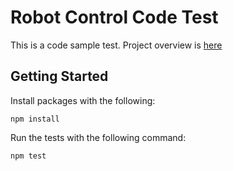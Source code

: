 # Robot Control Code Test

This is a code sample test. Project overview is [here](directions.pdf)

## Getting Started

Install packages with the following:
```
npm install
```

Run the tests with the following command:
```
npm test
```
